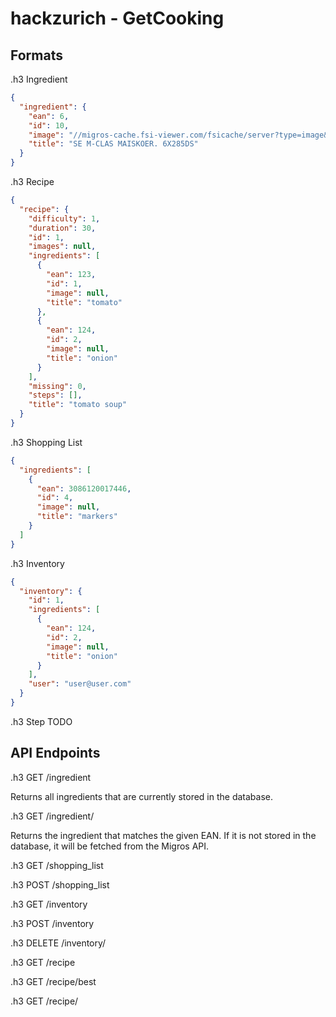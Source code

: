 hackzurich - GetCooking
=======================

Formats
-------

.h3 Ingredient

```json
{
  "ingredient": {
    "ean": 6,
    "id": 10,
    "image": "//migros-cache.fsi-viewer.com/fsicache/server?type=image&source=images%2Fmigros_api%2Fstaging%2Fproduct_153930500000.jpg&renderer=original",
    "title": "SE M-CLAS MAISKOER. 6X285DS"
  }
}
```

.h3 Recipe

```json
{
  "recipe": {
    "difficulty": 1,
    "duration": 30,
    "id": 1,
    "images": null,
    "ingredients": [
      {
        "ean": 123,
        "id": 1,
        "image": null,
        "title": "tomato"
      },
      {
        "ean": 124,
        "id": 2,
        "image": null,
        "title": "onion"
      }
    ],
    "missing": 0,
    "steps": [],
    "title": "tomato soup"
  }
}
```

.h3 Shopping List
```json
{
  "ingredients": [
    {
      "ean": 3086120017446,
      "id": 4,
      "image": null,
      "title": "markers"
    }
  ]
}
```

.h3 Inventory
```json
{
  "inventory": {
    "id": 1,
    "ingredients": [
      {
        "ean": 124,
        "id": 2,
        "image": null,
        "title": "onion"
      }
    ],
    "user": "user@user.com"
  }
}
```

.h3 Step
TODO

API Endpoints
-------------

.h3 GET /ingredient

Returns all ingredients that are currently stored in the database.

.h3 GET /ingredient/<EAN>

Returns the ingredient that matches the given EAN. If it is not stored in the database, it will be fetched from the
Migros API.

.h3 GET /shopping_list

.h3 POST /shopping_list

.h3 GET /inventory

.h3 POST /inventory

.h3 DELETE /inventory/<ID or EAN>

.h3 GET /recipe

.h3 GET /recipe/best

.h3 GET /recipe/<ID>

